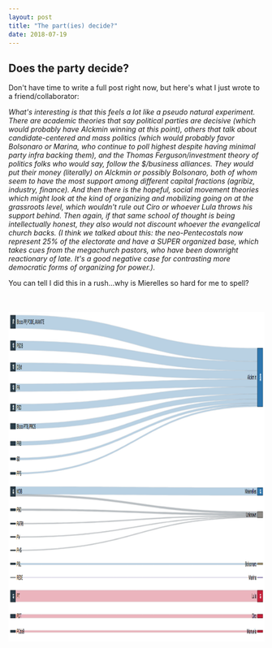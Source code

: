 ```yaml
---
layout: post
title: "The part(ies) decide?"
date: 2018-07-19
---
```

<h2>Does the party decide?</h2>

<p> Don't have time to write a full post right now, but here's what I just wrote to a friend/collaborator: </p>
<p> <i>What's interesting is that this feels a lot like a pseudo natural experiment. There are academic theories that say political parties are decisive (which would probably have Alckmin winning at this point), others that talk about candidate-centered and mass politics (which would probably favor Bolsonaro or Marina, who continue to poll highest despite having minimal party infra backing them), and the Thomas Ferguson/investment theory of politics folks who would say, follow the $/business alliances. They would put their money (literally) on Alckmin or possibly Bolsonaro, both of whom seem to have the most support among different capital fractions (agribiz, industry, finance). And then there is the hopeful, social movement theories which might look at the kind of organizing and mobilizing going on at the grassroots level, which wouldn't rule out Ciro or whoever Lula throws his support behind. Then again, if that same school of thought is being intellectually honest, they also would not discount whoever the evangelical church backs. (I think we talked about this: the neo-Pentecostals now represent 25% of the electorate and have a SUPER organized base, which takes cues from the megachurch pastors, who have been downright reactionary of late. It's a good negative case for contrasting more democratic forms of organizing for power.).<br>
 </i> <p>You can tell I did this in a rush...why is Mierelles so hard for me to spell?</p>
<br>
<br>
 <center>
<img src="/images/2018-07-19_party_sankey.png" alt="HTML5 Icon" style="width:1000px;height:650px;">
	</center>
<br>
